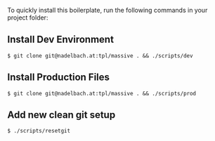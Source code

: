 To quickly install this boilerplate, run the following commands in your project folder:

## Install Dev Environment

    $ git clone git@nadelbach.at:tpl/massive . && ./scripts/dev

## Install Production Files

    $ git clone git@nadelbach.at:tpl/massive . && ./scripts/prod

## Add new clean git setup

    $ ./scripts/resetgit